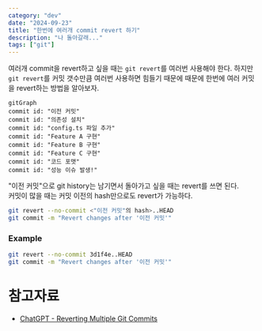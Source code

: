 ```yaml
---
category: "dev"
date: "2024-09-23"
title: "한번에 여러개 commit revert 하기"
description: "나 돌아갈래..."
tags: ["git"]
---
```


여러개 commit을 revert하고 싶을 때는 `git revert`를 여러번 사용해야 한다.
하지만 `git revert`를 커밋 갯수만큼 여러번 사용하면 힘들기 때문에 때문에 한번에 여러 커밋을 revert하는 방법을 알아보자.

```
gitGraph
commit id: "이전 커밋"
commit id: "의존성 설치"
commit id: "config.ts 파일 추가"
commit id: "Feature A 구현"
commit id: "Feature B 구현"
commit id: "Feature C 구현"
commit id: "코드 포맷"
commit id: "성능 이슈 발생!"
```

"이전 커밋"으로 git history는 남기면서 돌아가고 싶을 때는 revert를 쓰면 된다.<br/>
커밋이 많을 때는 커밋 이전의 hash만으로도 revert가 가능하다.

```bash title="terminal"
git revert --no-commit <"이전 커밋"의 hash>..HEAD
git commit -m "Revert changes after '이전 커밋'"
```

### Example
```bash title="terminal"
git revert --no-commit 3d1f4e..HEAD
git commit -m "Revert changes after '이전 커밋'"
```

# 참고자료
- [ChatGPT - Reverting Multiple Git Commits](https://chatgpt.com/c/66f0c008-a1e0-8011-af7d-02b7d38ba3a0)

